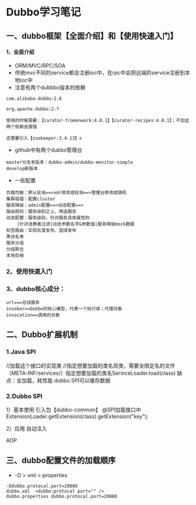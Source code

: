 # Dubbo学习笔记

## 一、dubbo框架【全面介绍】和【使用快速入门】

####  1、全面介绍
- ORM/MVC/RPC/SOA
- 传统mvc不同的service都会注册ioc中，在rpc中会把远端的service注册到本地ioc中
- 注意有两个dubbbo版本的依赖
```
com.alibaba.dubbo:2.6

org.apache.dubbo:2.7

使用的时候需要:【curator-framenwork:4.0.1】【curator-recipes:4.0.1】；不加这两个依赖会报错

还需要引入【zookeeper:3.4.13】x
```

- github中有两个dubbo管理台
```
master分支老版本：dubbo-admin/dubbo-monitor-simple
develop新版本
```

- 一些配置
```
负载均衡：默认轮询==>xml修改成轮询==>管理台修改成随机
集群容错：配置cluster
服务降级：admin配置==>动态配置==>
路由规则：服务级别之上，筛选服务
动态配置：服务级别，针对服务具体属性的
	|针对消费者过滤|动态参数名字&参数值|服务降级mock数据
标签路由：实现灰度发布、蓝绿发布
黑白名单
服务分组
分组聚合
本地存根
```

### 2、使用快速入门

### 3、dubbo核心成分：
	url===总线服务
	invoker==Dubbo的核心模型，代表一个执行体；代理对象
	invocation==调用的对象

## 二、Dubbo扩展机制

### 1.Java SPI
//加载这个接口的实现类
//指定想要加载的类名现类，需要全限定名的文件（META-INF/services/）指定想要加载的类名ServiceLoader.load(class)
缺点：全加载，耗性能
dubbo SPI可以缓存数据

### 2.Dubbo SPI
1）基本使用
引入包【dubbo-common】
@SPI加载接口中
ExtensionLoader.getExtension(class).getExtension("key");

2）应用
自动注入

AOP


## 三、dubbo配置文件的加载顺序
- -D > xml > properties
```
-Ddubbo.protocal.port=20880
dubbo.xml  <dubbo:protocal port="" />
dubbo.properties dubbo.protocal.port=20880
```






